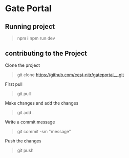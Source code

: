 # Gate Portal

## Running project

> npm i
> npm run dev

## contributing to the Project

Clone the project
> git clone https://github.com/cest-nitr/gateportal__.git

First pull
> git pull

Make changes and add the changes
> git add .

Write a commit message
> git commit -sm "message"

Push the changes
> git push